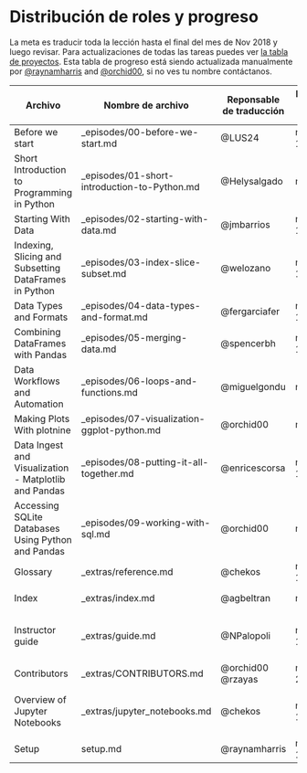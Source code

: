 # Distribución de roles y progreso

La meta es traducir toda la lección hasta el final del mes de Nov 2018 y luego revisar. Para actualizaciones de todas las tareas puedes ver [la tabla de proyectos](https://github.com/Carpentries-ES/python-ecology-lesson-es/projects/1). Esta tabla de progreso está siendo actualizada manualmente por [@raynamharris](https://github.com/raynamharris) and [@orchid00](https://github.com/orchid00), si no ves tu nombre contáctanos.

Archivo | Nombre de archivo | Reponsable de traducción | Fecha de inicio | Fecha de entrega | Responsable de revisión | Fecha de inicio | Fecha de entrega
--- | --- | --- | --- | --- | --- | --- | --- 
Before we start | _episodes/00-before-we-start.md | @LUS24 | nov 10 | nov 11 | @spereyra @orchid00| nov 13 | nov 17
Short Introduction to Programming in Python | _episodes/01-short-introduction-to-Python.md | @Helysalgado | nov 9 | nov 14 | @ComplejoC @orchid00 @monialo2000 | nov 16 | nov 20, nov 21
Starting With Data | _episodes/02-starting-with-data.md | @jmbarrios  | nov 10 | nov 19 | @LUS24 | nov 20 | nov 22
Indexing, Slicing and Subsetting DataFrames in Python | _episodes/03-index-slice-subset.md | @welozano  | nov 10 | nov 22 |@orchid00 | nov 11 | nov 22
Data Types and Formats | _episodes/04-data-types-and-format.md |  @fergarciafer  | nov 10 | nov 15 | @orchid00 | nov 12 | nov 17
Combining DataFrames with Pandas | _episodes/05-merging-data.md | @spencerbh | nov 12 | nov 15 | @arredondo23 @raynamharris | nov 16 |
Data Workflows and Automation | _episodes/06-loops-and-functions.md | @miguelgondu  | nov 9 | nov 18 | @fergarciafer | nov 19 | nov 22
Making Plots With plotnine | _episodes/07-visualization-ggplot-python.md | @orchid00 | nov10  | nov 12 | @LauCIFASIS | nov 12 | nov 20
Data Ingest and Visualization - Matplotlib and Pandas | _episodes/08-putting-it-all-together.md | @enricescorsa | nov 11 | nov 12 | @chekos | nov 13 |
Accessing SQLite Databases Using Python and Pandas | _episodes/09-working-with-sql.md | @orchid00 | nov 9 | nov10| @rzayas, @nohemihuanca | nov 13, nov 20 | nov 22 , nov 21
Glossary | _extras/reference.md | @chekos | nov 12 | nov 13 | @arredondo23 | nov 13 | nov 15 
Index | _extras/index.md | @agbeltran | nov 9 | nov 11 | @orchid00 | nov 12 | nov 12
Instructor guide | _extras/guide.md | @NPalopoli | nov 12  | nov 23 | @Helysalgado, @orchid00 | nov 24, nov 27 | , nov 27|
Contributors | _extras/CONTRIBUTORS.md | @orchid00 @rzayas | nov 21 | nov 22 | @orchid00 | nov 21 | nov 22
Overview of Jupyter Notebooks | _extras/jupyter_notebooks.md | @chekos | nov 12 | nov 15 | @miguelgondu @orchid00 | nov 19, nov 21  | nov , nov 22
Setup | setup.md | @raynamharris | nov 12 | nov 12 | @orchid00 | nov 13 | nov 17
